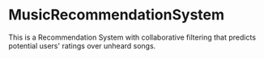 # MusicRecommendationSystem
This is a Recommendation System with collaborative filtering that predicts potential users' ratings over unheard songs.

